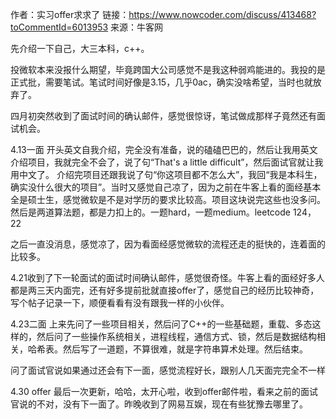 作者：实习offer求求了
链接：https://www.nowcoder.com/discuss/413468?toCommentId=6013953
来源：牛客网

先介绍一下自己，大三本科，c++。

投微软本来没报什么期望，毕竟跨国大公司感觉不是我这种弱鸡能进的。我投的是正式批，需要笔试。笔试时间好像是3.15，几乎0ac，确实没啥希望，当时也就放弃了。

四月初突然收到了面试时间的确认邮件，感觉很惊讶，笔试做成那样子竟然还有面试机会。

4.13一面
开头英文自我介绍，完全没有准备，说的磕磕巴巴的，然后让我用英文介绍项目，我就完全不会了，说了句“That's a little difficult”，然后面试官就让我用中文了。
介绍完项目还跟我说了句“你这项目都不怎么大”，我回“我是本科生，确实没什么很大的项目”。当时又感觉自己凉了，因为之前在牛客上看的面经基本全是硕士生，感觉微软是不是对学历的要求比较高。项目这块说完这些也没多问。
然后是两道算法题，都是力扣上的。一题hard，一题medium。leetcode 124，22

之后一直没消息，感觉凉了，因为看面经感觉微软的流程还走的挺快的，连着面的比较多。

4.21收到了下一轮面试的面试时间确认邮件，感觉很奇怪。牛客上看的面经好多人都是两三天内面完，还有好多提前批就直接offer了，感觉自己的经历比较神奇，写个帖子记录一下，顺便看看有没有跟我一样的小伙伴。

4.23二面
上来先问了一些项目相关，然后问了C++的一些基础题，重载、多态这样的，然后问了一些操作系统相关，进程线程，通信方式、锁，然后是数据结构相关，哈希表。然后写了一道题，不算很难，就是字符串算术处理。然后结束。

问了面试官说如果通过还会有下一面，感觉流程好长，跟别人几天面完完全不一样

4.30 offer
最后一次更新，哈哈，太开心啦，收到offer邮件啦，看来之前的面试官说的不对，没有下一面了。昨晚收到了网易互娱，现在有些犹豫去哪里了。
